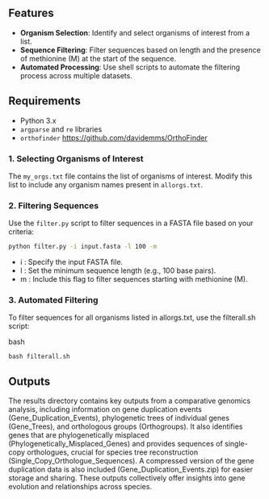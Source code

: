

## Features

- **Organism Selection**: Identify and select organisms of interest from a list.
- **Sequence Filtering**: Filter sequences based on length and the presence of methionine (M) at the start of the sequence.
- **Automated Processing**: Use shell scripts to automate the filtering process across multiple datasets.

## Requirements

- Python 3.x
- `argparse` and `re` libraries
- `orthofinder` https://github.com/davidemms/OrthoFinder


### 1. Selecting Organisms of Interest

The `my_orgs.txt` file contains the list of organisms of interest. Modify this list to include any organism names present in `allorgs.txt`.

### 2. Filtering Sequences

Use the `filter.py` script to filter sequences in a FASTA file based on your criteria:

```bash
python filter.py -i input.fasta -l 100 -m
```
* i : Specify the input FASTA file.
* l : Set the minimum sequence length (e.g., 100 base pairs).
* m : Include this flag to filter sequences starting with methionine (M).

### 3. Automated Filtering

To filter sequences for all organisms listed in allorgs.txt, use the filterall.sh script:

bash
```
bash filterall.sh
```

## Outputs
The results directory contains key outputs from a comparative genomics analysis, including information on gene duplication events (Gene_Duplication_Events), phylogenetic trees of individual genes (Gene_Trees), and orthologous groups (Orthogroups). It also identifies genes that are phylogenetically misplaced (Phylogenetically_Misplaced_Genes) and provides sequences of single-copy orthologues, crucial for species tree reconstruction (Single_Copy_Orthologue_Sequences). A compressed version of the gene duplication data is also included (Gene_Duplication_Events.zip) for easier storage and sharing. These outputs collectively offer insights into gene evolution and relationships across species.



